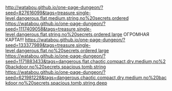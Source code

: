 http://watabou.github.io/one-page-dungeon/?seed=827616099&tags=treasure,single-level,dangerous,flat,medium,string,no%20secrets,ordered
https://watabou.github.io/one-page-dungeon/?seed=1117409058&tags=treasure,single-level,dangerous,flat,string,no%20secrets,ordered,large
ОГРОМНАЯ КАРТА!!! https://watabou.github.io/one-page-dungeon/?seed=133377989&tags=treasure,single-level,dangerous,flat,no%20secrets,ordered,large
https://watabou.github.io/one-page-dungeon/?seed=1171883433&tags=dangerous,flat,chaotic,compact,dry,medium,no%20backdoor,no%20secrets,spacious,tomb,string
https://watabou.github.io/one-page-dungeon/?seed=621981228&tags=dangerous,chaotic,compact,dry,medium,no%20backdoor,no%20secrets,spacious,tomb,string,deep